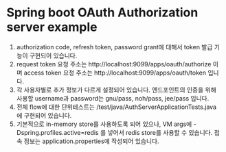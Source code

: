 # Spring boot OAuth Authorization server example

1. authorization code, refresh token, password grant에 대해서 token 발급 기능이 구현되어 있습니다.
1. request token 요청 주소는 http://localhost:9099/apps/oauth/authorize 이며  access token 요청 주소는 http://localhost:9099/apps/oauth/token 입니다.
1. 각 사용자별로 추가 정보가 다르게 설정되어 있습니다. 엔드포인트의 인증을 위해 사용할 username과 password는 gnu/pass, noh/pass, jee/pass 입니다.
1. 전체 flow에 대한 단위테스트는 /test/java/AuthServerApplicationTests.java 에 구현되어 있습니다.
1. 기본적으로 in-memory store를 사용하도록 되어 있으나, VM args에 -Dspring.profiles.active=redis 를 넣어서 redis store를 사용할 수 있습니다. 접속 정보는 application.properties에 작성되어 있습니다.